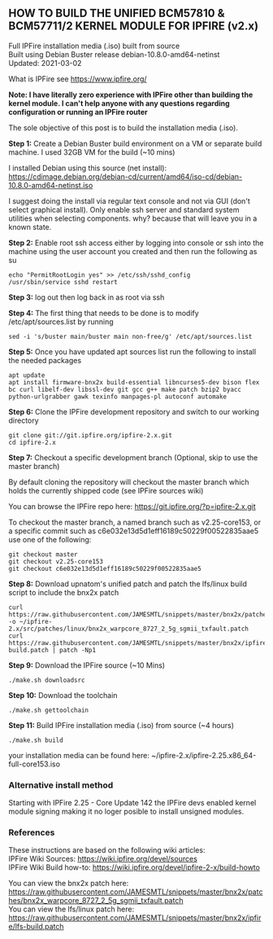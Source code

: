 ## HOW TO BUILD THE UNIFIED BCM57810 & BCM57711/2 KERNEL MODULE FOR IPFIRE (v2.x)
Full IPFire installation media (.iso) built from source \
Built using Debian Buster release debian-10.8.0-amd64-netinst \
Updated: 2021-03-02

What is IPFire see https://www.ipfire.org/

<b>Note: I have literally zero experience with IPFire other than building the kernel module. I can't help anyone with any questions regarding configuration or running an IPFire router</b>

The sole objective of this post is to build the installation media (.iso).

<b>Step 1:</b> Create a Debian Buster build environment on a VM or separate build machine. I used 32GB VM for the build (~10 mins)

I installed Debian using this source (net install): https://cdimage.debian.org/debian-cd/current/amd64/iso-cd/debian-10.8.0-amd64-netinst.iso

I suggest doing the install via regular text console and not via GUI (don't select graphical install).
Only enable ssh server and standard system utilities when selecting components.
why? because that will leave you in a known state.

<b>Step 2:</b> Enable root ssh access either by logging into console or ssh into the machine using the user account you created and then run the following as su

    echo "PermitRootLogin yes" >> /etc/ssh/sshd_config
    /usr/sbin/service sshd restart

<b>Step 3:</b> log out then log back in as root via ssh

<b>Step 4:</b> The first thing that needs to be done is to modify /etc/apt/sources.list by running

    sed -i 's/buster main/buster main non-free/g' /etc/apt/sources.list

<b>Step 5:</b> Once you have updated apt sources list run the following to install the needed packages

    apt update
    apt install firmware-bnx2x build-essential libncurses5-dev bison flex bc curl libelf-dev libssl-dev git gcc g++ make patch bzip2 byacc python-urlgrabber gawk texinfo manpages-pl autoconf automake

<b>Step 6:</b> Clone the IPFire development repository and switch to our working directory

    git clone git://git.ipfire.org/ipfire-2.x.git
    cd ipfire-2.x

<b>Step 7:</b> Checkout a specific development branch (Optional, skip to use the master branch)

By default cloning the repository will checkout the master branch which holds the currently shipped code (see IPFire sources wiki)

You can browse the IPFire repo here: https://git.ipfire.org/?p=ipfire-2.x.git

To checkout the master branch, a named branch such as v2.25-core153, or a specific commit such as c6e032e13d5d1eff16189c50229f00522835aae5 use one of the following:

    git checkout master
    git checkout v2.25-core153
    git checkout c6e032e13d5d1eff16189c50229f00522835aae5

<b>Step 8:</b> Download upnatom's unified patch and patch the lfs/linux build script to include the bnx2x patch

    curl https://raw.githubusercontent.com/JAMESMTL/snippets/master/bnx2x/patches/bnx2x_warpcore_8727_2_5g_sgmii_txfault.patch -o ~/ipfire-2.x/src/patches/linux/bnx2x_warpcore_8727_2_5g_sgmii_txfault.patch
    curl https://raw.githubusercontent.com/JAMESMTL/snippets/master/bnx2x/ipfire/lfs-build.patch | patch -Np1

<b>Step 9:</b> Download the IPFire source (~10 Mins)

    ./make.sh downloadsrc

<b>Step 10:</b> Download the toolchain

    ./make.sh gettoolchain

<b>Step 11:</b> Build IPFire installation media (.iso) from source (~4 hours)

    ./make.sh build

your installation media can be found here:
~/ipfire-2.x/ipfire-2.25.x86_64-full-core153.iso

### Alternative install method

Starting with IPFire 2.25 - Core Update 142 the IPFire devs enabled kernel module signing making it no loger posible to install unsigned modules.

### References

These instructions are based on the following wiki articles: \
IPFire Wiki Sources: https://wiki.ipfire.org/devel/sources \
IPFire Wiki Build how-to: https://wiki.ipfire.org/devel/ipfire-2-x/build-howto

You can view the bnx2x patch here: https://raw.githubusercontent.com/JAMESMTL/snippets/master/bnx2x/patches/bnx2x_warpcore_8727_2_5g_sgmii_txfault.patch \
You can view the lfs/linux patch here: https://raw.githubusercontent.com/JAMESMTL/snippets/master/bnx2x/ipfire/lfs-build.patch
